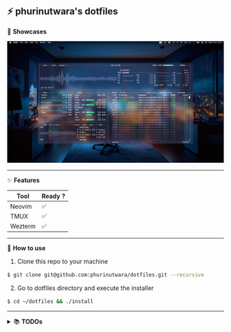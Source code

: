 ## :zap: phurinutwara's dotfiles

:rainbow: **Showcases**

![Showcase Image](.github/assets/transparent-showcase.png)

---

:sparkles: **Features**

| Tool    | Ready ?            |
| ------- | ------------------ |
| Neovim  | :white_check_mark: |
| TMUX    | :white_check_mark: |
| Wezterm | :white_check_mark: |

---

:pushpin: **How to use**

1. Clone this repo to your machine

```bash
$ git clone git@github.com:phurinutwara/dotfiles.git --recursive
```

2. Go to dotfiles directory and execute the installer

```bash
$ cd ~/dotfiles && ./install
```

---

<details>
        <summary>
                📚 <b>TODOs</b>
        </summary>

- [x] Terminal Preferences (via dotfile installation)
- [x] Changed Shell to ZSH (via dotfile installation)
- [ ] Dock Preferences
- [ ] Mission Control Preference (don't rearrange spaces)
- [ ] Finder Show Path Bar
- [ ] Trackpad (Three Finger Drag and Tap to Click)
- [ ] Git (config and SSH)
- [ ] Turn off spelling auto completion
- [ ] Maximize key repeat period

</details>
